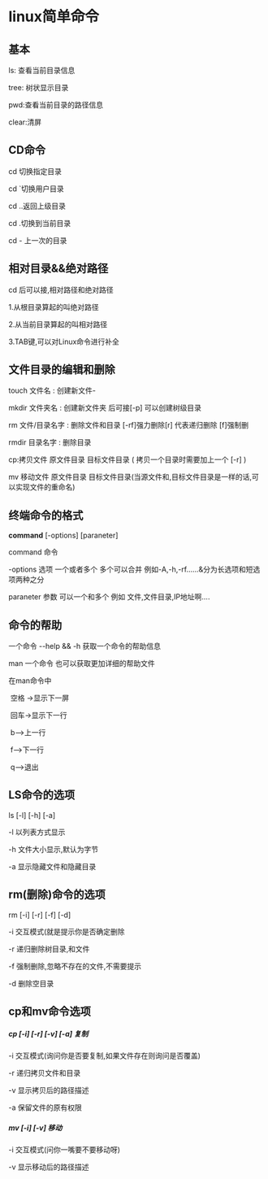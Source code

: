 # linux简单命令

## 基本

ls: 查看当前目录信息

tree: 树状显示目录

pwd:查看当前目录的路径信息

clear:清屏

## CD命令

cd 切换指定目录

cd `切换用户目录

cd ..返回上级目录

cd .切换到当前目录

cd - 上一次的目录

## 相对目录&&绝对路径

cd 后可以接,相对路径和绝对路径

1.从根目录算起的叫绝对路径

2.从当前目录算起的叫相对路径

3.TAB键,可以对Linux命令进行补全

## 文件目录的编辑和删除

touch 文件名  :   创建新文件-

mkdir 文件夹名   :   创建新文件夹 后可接[-p]  可以创建树级目录

rm  文件/目录名字     :      删除文件和目录 [-rf]强力删除[r]  代表递归删除  [f]强制删

rmdir    目录名字     :     删除目录 

cp:拷贝文件  原文件目录 目标文件目录  ( 拷贝一个目录时需要加上一个 [-r]  )

mv  移动文件  原文件目录   目标文件目录(当源文件和,目标文件目录是一样的话,可以实现文件的重命名)

## 终端命令的格式

**command** [-options] [paraneter]

command 命令

-options 选项 一个或者多个 多个可以合并 例如-A,-h,-rf......&分为长选项和短选项两种之分

paraneter  参数  可以一个和多个  例如 文件,文件目录,IP地址啊....

## 命令的帮助

一个命令 --help && -h  获取一个命令的帮助信息

man 一个命令  也可以获取更加详细的帮助文件

在man命令中

​	空格 ->显示下一屏

​	回车->显示下一行

​	b-->上一行

​	f-->下一行

​	q-->退出

## LS命令的选项

ls [-l] [-h] [-a]

-l	以列表方式显示

-h	文件大小显示,默认为字节

-a	显示隐藏文件和隐藏目录

## rm(删除)命令的选项

rm [-i] [-r] [-f] [-d]

-i	交互模式(就是提示你是否确定删除

-r	递归删除树目录,和文件

-f	强制删除,忽略不存在的文件,不需要提示

-d	删除空目录

## cp和mv命令选项

##### cp [-i] [-r] [-v] [-a]    	复制

-i	交互模式(询问你是否要复制,如果文件存在则询问是否覆盖)

-r	递归拷贝文件和目录

-v	显示拷贝后的路径描述

-a	保留文件的原有权限

##### mv [-i] [-v]  	移动

-i	交互模式(问你一嘴要不要移动呀)

-v	显示移动后的路径描述


